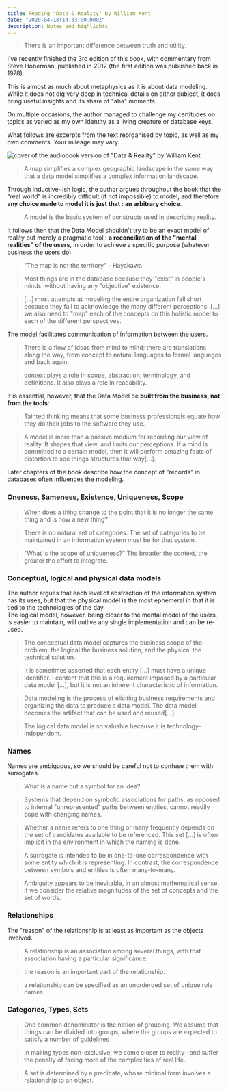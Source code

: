 ```yaml
---
title: Reading "Data & Reality" by William Kent
date: "2020-04-18T14:33:00.000Z"
description: Notes and highlights
---
```


> There is an important difference between truth and utility.

I've recently finished the 3rd edition of this book, with commentary from Steve Hoberman, published in 2012 (the first edition was published back in  1978).  

This is almost as much about metaphysics as it is about data modeling.  
While it does not dig very deep in technical details on either subject, it does bring useful insights and its share of "aha" moments.  

On multiple occasions, the author managed to challenge my certitudes on topics as varied as my own identity as a living creature or database keys.

What follows are excerpts from the text reorganised by topic, as well as my own comments. Your mileage may vary.

![cover of the audiobook version of "Data & Reality" by William Kent](cover.jpg "Cover of \"Data & Reality\" by William Kent")

> A map simplifies a complex geographic landscape in the same way that a data model simplifies a complex information landscape.

Through inductive~ish logic, the author argues throughout the book that the "real world" is incredibly difficult (if not impossible) to model, and therefore **any choice made to model it is just that : an arbitrary choice**.

> A model is the basic system of constructs used in describing reality.

It follows then that the Data Model shouldn't try to be an exact model of reality but merely a pragmatic tool : **a reconciliation of the "mental realities" of the users**, in order to achieve a specific purpose (whatever business the users do).

> "The map is not the territory" - Hayakawa

> Most things are in the database because they "exist" in people's minds, without having any "objective" existence.

> \[...\] most attempts at modeling the entire organization fall short because they fail to acknowledge the many different perceptions.
> \[...\] we also need to "map" each of the concepts on this holistic model to each of the different perspectives.

The model facilitates communication of information between the users.

> There is a flow of ideas from mind to mind; there are translations along the way, from concept to natural languages to formal languages and back again.

> context plays a role in scope, abstraction, terminology, and definitions. It also plays a role in readability.

It is essential, however, that the Data Model be **built from the business, not from the tools**:

> Tainted thinking means that some business professionals equate how they do their jobs to the software they use.

> A model is more than a passive medium for recording our view of reality. It shapes that view, and limits our perceptions. If a mind is committed to a certain model, then it will perform amazing feats of distortion to see things structures that way\[...\].

Later chapters of the book describe how the concept of "records" in databases often influences the modeling.

### Oneness, Sameness, Existence, Uniqueness, Scope

> When does a thing change to the point that it is no longer the same thing and is now a new thing?

> There is no natural set of categories. The set of categories to be maintained in an information system must be for that system.

> "What is the scope of uniqueness?" The broader the context, the greater the effort to integrate.

### Conceptual, logical and physical data models

The author argues that each level of abstraction of the information system has its uses, but that the physical model is the most ephemeral in that it is tied to the technologies of the day.  
The logical model, however, being closer to the mental model of the users, is easier to maintain, will outlive any single implementation and can be re-used.

> The conceptual data model captures the business scope of the problem, the logical the business solution, and the physical the technical solution.

> It is sometimes asserted that each entity \[...\] must have a unique identifier. I content that this is a requirement imposed by a particular data model \[...\], but it is not an inherent characteristic of information.

> Data modeling is the process of eliciting business requirements and organizing the data to produce a data model. The data model becomes the artifact that can be used and reused\[...\].

> The logical data model is so valuable because it is technology-independent.

### Names

Names are ambiguous, so we should be careful not to confuse them with surrogates.

> What is a name but a symbol for an idea?

> Systems that depend on symbolic associations for paths, as opposed to internal "unrepresented" paths between entities, cannot readily cope with changing names.

> Whether a name refers to one thing or many frequently depends on the set of candidates available to be referenced. This set \[...\] is often implicit in the environment in which the naming is done.

> A surrogate is intended to be in one-to-one correspondence with some entity which it is representing. In contrast, the correspondence between symbols and entities is often many-to-many.

> Ambiguity appears to be inevitable, in an almost mathematical sense, if we consider the relative magnitudes of the set of concepts and the set of words.

### Relationships

The "reason" of the relationship is at least as important as the objects involved.

> A relationship is an association among several things, with that association having a particular significance.

> the reason is an important part of the relationship.

> a relationship can be specified as an unorderded set of unique role names.

### Categories, Types, Sets

> One common denominator is the notion of grouping. We assume that things can be divided into groups, where the groups are expected to satisfy a number of guidelines

> In making types non-exclusive, we come closer to reality--and suffer the penalty of facing more of the complexities of real life.

> A set is determined by a predicate, whose minimal form involves a relationship to an object.
